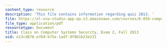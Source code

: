 ```yaml
---
content_type: resource
description: 'This file contains information regarding quiz 2013. '
file: https://ol-ocw-studio-app-qa.s3.amazonaws.com/courses/6-858-computer-systems-security-fall-2014/e13cd876e7b9b75e1adf9f881b23e231_MIT6_858F14_q13_2.pdf
file_type: application/pdf
resourcetype: Document
title: Class on Computer Systems Security, Exam 2, Fall 2013
uid: e13cd876-e7b9-b75e-1adf-9f881b23e231
---
```

